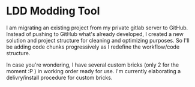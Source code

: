 # LDD Modding Tool

I am migrating an existing project from my private gitlab server to GitHub.
Instead of pushing to GitHub what's already developed, I created a new solution and project structure for cleaning and optimizing purposes.
So I'll be adding code chunks progressively as I redefine the workflow/code structure.

In case you're wondering, I have several custom bricks (only 2 for the moment :P ) in working order ready for use.
I'm currently elaborating a delivry/install procedure for custom bricks.
